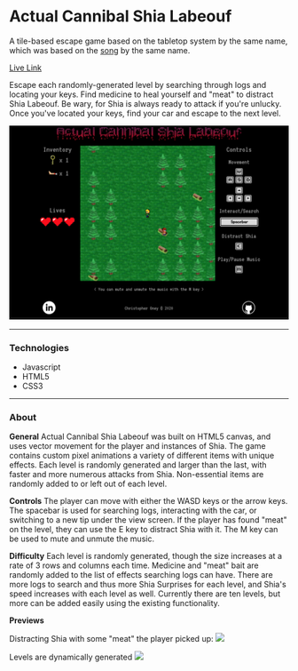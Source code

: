 # Actual Cannibal Shia Labeouf

A tile-based escape game based on the tabletop system by the same name, which was based on the [song](https://www.youtube.com/watch?v=o0u4M6vppCI) by the same name.

[Live Link](https://chrisoney.github.io/Actual-Cannibal-Shia-Labeouf)

Escape each randomly-generated level by searching through logs and locating your keys. Find medicine to heal yourself and "meat" to distract Shia Labeouf. Be wary, for Shia is always ready to attack if you're unlucky. Once you've located your keys, find your car and escape to the next level.

<img src="./images/gifs/full.png" width=600 height=auto>

----------------------

### Technologies

* Javascript
* HTML5
* CSS3

----------------------

### About

**General**
Actual Cannibal Shia Labeouf was built on HTML5 canvas, and uses vector movement for the player and instances of Shia. The game contains custom pixel animations a variety of different items with unique effects. Each level is randomly generated and larger than the last, with faster and more numerous attacks from Shia. Non-essential items are randomly added to or left out of each level.

**Controls**
The player can move with either the WASD keys or the arrow keys. The spacebar is used for searching logs, interacting with the car, or switching to a new tip under the view screen. If the player has found "meat" on the level, they can use the E key to distract Shia with it. The M key can be used to mute and unmute the music.

**Difficulty**
Each level is randomly generated, though the size increases at a rate of 3 rows and columns each time. Medicine and "meat" bait are randomly added to the list of effects searching logs can have. There are more logs to search and thus more Shia Surprises for each level, and Shia's speed increases with each level as well. Currently there are ten levels, but more can be added easily using the existing functionality.

**Previews**

Distracting Shia with some "meat" the player picked up:
![](https://i.imgur.com/snlDCdC.gif)

Levels are dynamically generated
<img src="./images/gifs/next-level.gif" width=600 height=auto>
